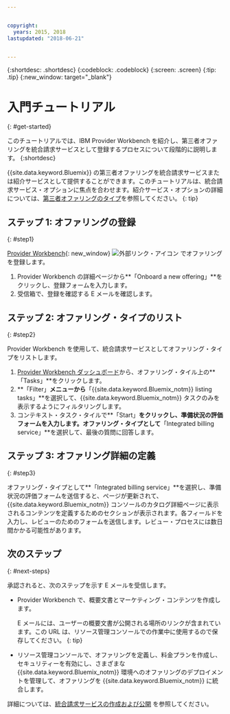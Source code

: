 ```yaml
---


copyright:
  years: 2015, 2018
lastupdated: "2018-06-21"


---
```


{:shortdesc: .shortdesc}
{:codeblock: .codeblock}
{:screen: .screen}
{:tip: .tip}
{:new_window: target="_blank"}

# 入門チュートリアル
{: #get-started}

このチュートリアルでは、IBM Provider Workbench を紹介し、第三者オファリングを統合請求サービスとして登録するプロセスについて段階的に説明します。
{:shortdesc}

{{site.data.keyword.Bluemix}} の第三者オファリングを統合請求サービスまたは紹介サービスとして提供することができます。このチュートリアルは、統合請求サービス・オプションに焦点を合わせます。紹介サービス・オプションの詳細については、[第三者オファリングのタイプ](/docs/third-party/offering-types.html)を参照してください。
{: tip}

## ステップ 1: オファリングの登録
{: #step1}

[Provider Workbench](https://www.ibm.com/marketplace/workbench/){: new_window} ![外部リンク・アイコン](../icons/launch-glyph.svg "外部リンク・アイコン") でオファリングを登録します。

1. Provider Workbench の詳細ページから**「Onboard a new offering」**をクリックし、登録フォームを入力します。
2. 受信箱で、登録を確認する E メールを確認します。

## ステップ 2: オファリング・タイプのリスト
{: #step2}

Provider Workbench を使用して、統合請求サービスとしてオファリング・タイプをリストします。

1. [Provider Workbench ダッシュボード](https://www.ibm.com/marketplace/workbench/provider/dashboard)から、オファリング・タイル上の**「Tasks」**をクリックします。
2. **「Filter」**メニューから**「{{site.data.keyword.Bluemix_notm}} listing tasks」**を選択して、{{site.data.keyword.Bluemix_notm}} タスクのみを表示するようにフィルタリングします。
3. コンテキスト・タスク・タイルで**「Start」**をクリックし、準備状況の評価フォームを入力します。オファリング・タイプとして**「Integrated billing service」**を選択して、最後の質問に回答します。

## ステップ 3: オファリング詳細の定義
{: #step3}

オファリング・タイプとして**「Integrated billing service」**を選択し、準備状況の評価フォームを送信すると、ページが更新されて、{{site.data.keyword.Bluemix_notm}} コンソールのカタログ詳細ページに表示されるコンテンツを定義するためのセクションが表示されます。各フィールドを入力し、レビューのためのフォームを送信します。レビュー・プロセスには数日間かかる可能性があります。

## 次のステップ
{: #next-steps}

承認されると、次のステップを示す E メールを受信します。

* Provider Workbench で、概要文書とマーケティング・コンテンツを作成します。

  E メールには、ユーザーの概要文書が公開される場所のリンクが含まれています。この URL は、リソース管理コンソールでの作業中に使用するので保存してください。
  {: tip}

* リソース管理コンソールで、オファリングを定義し、料金プランを作成し、セキュリティーを有効にし、さまざまな {{site.data.keyword.Bluemix_notm}} 環境へのオファリングのデプロイメントを管理して、オファリングを {{site.data.keyword.Bluemix_notm}} に統合します。 

詳細については、[統合請求サービスの作成および公開](/docs/third-party/integrated-billing-service.html) を参照してください。
